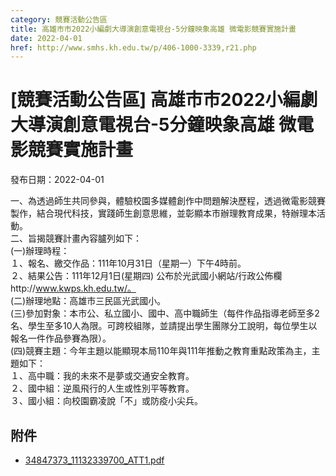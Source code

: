 ```yaml
---
category: 競賽活動公告區
title: 高雄市市2022小編劇大導演創意電視台-5分鐘映象高雄 微電影競賽實施計畫
date: 2022-04-01
href: http://www.smhs.kh.edu.tw/p/406-1000-3339,r21.php
---
```


# [競賽活動公告區] 高雄市市2022小編劇大導演創意電視台-5分鐘映象高雄 微電影競賽實施計畫

發布日期：2022-04-01

一、為透過師生共同參與，體驗校園多媒體創作中問題解決歷程，透過微電影競賽製作，結合現代科技，實踐師生創意思維，並彰顯本市辦理教育成果，特辦理本活動。  
二、旨揭競賽計畫內容臚列如下：  
(一)辦理時程：  
１、報名、繳交作品：111年10月31日（星期一）下午4時前。  
２、結果公告：111年12月1日(星期四) 公布於光武國小網站/行政公佈欄http://www.kwps.kh.edu.tw/。  
(二)辦理地點：高雄市三民區光武國小。  
(三)參加對象：本市公、私立國小、國中、高中職師生（每件作品指導老師至多2名、學生至多10人為限。可跨校組隊，並請提出學生團隊分工說明，每位學生以報名一件作品參賽為限）。  
(四)競賽主題：今年主題以能顯現本局110年與111年推動之教育重點政策為主，主題如下：  
１、高中職：我的未來不是夢或交通安全教育。  
２、國中組：逆風飛行的人生或性別平等教育。  
３、國小組：向校園霸凌說「不」或防疫小尖兵。

## 附件

- [34847373_11132339700_ATT1.pdf](https://www.smhs.kh.edu.tw/var/file/0/1000/attach/41/pta_3102_3916924_99783.pdf)
